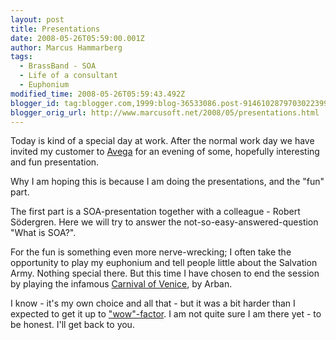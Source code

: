 ```yaml
---
layout: post
title: Presentations
date: 2008-05-26T05:59:00.001Z
author: Marcus Hammarberg
tags:
  - BrassBand - SOA
  - Life of a consultant
  - Euphonium
modified_time: 2008-05-26T05:59:43.492Z
blogger_id: tag:blogger.com,1999:blog-36533086.post-9146102879703022399
blogger_orig_url: http://www.marcusoft.net/2008/05/presentations.html
---
```



Today is kind of a special day at work. After the normal work day we
have invited my customer to
<a href="http://www.avega.se/" target="_blank">Avega</a> for an evening
of some, hopefully interesting and fun presentation.

Why I am hoping this is because I am doing the presentations, and the
"fun" part.

The first part is a SOA-presentation together with a colleague - Robert
Södergren. Here we will try to answer the not-so-easy-answered-question
"What is SOA?".

For the fun is something even more nerve-wrecking; I often take the
opportunity to play my euphonium and tell people little about the
Salvation Army. Nothing special there. But this time I have chosen to
end the session by playing the infamous
<a href="http://en.wikipedia.org/wiki/Carnival_of_Venice_%28song%29"
target="_blank">Carnival of Venice</a>, by Arban.

I know - it's my own choice and all that - but it was a bit harder than
I expected to get it up to
<a href="http://www.youtube.com/watch?v=Aqw8v1ILB2g"
target="_blank">"wow"-factor</a>. I am not quite sure I am there yet -
to be honest. I'll get back to you.
